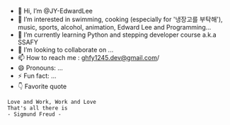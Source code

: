 
- 👋 Hi, I’m @JY-EdwardLee
- 👀 I’m interested in swimming, cooking (especially for '냉장고를 부탁해'), music, sports, alcohol, animation, Edward Lee and Programming...
- 🌱 I’m currently learning Python and stepping developer course a.k.a SSAFY
- 💞️ I’m looking to collaborate on ...
- 📫 How to reach me : ghfy1245.dev@gmail.com/
- 😄 Pronouns: ...
- ⚡ Fun fact: ...
- 👇 Favorite quote
 ```
 Love and Work, Work and Love
 That's all there is
 - Sigmund Freud -
 ```


<!---
JY-EdwardLee/JY-EdwardLee is a ✨ special ✨ repository because its `README.md` (this file) appears on your GitHub profile.
You can click the Preview link to take a look at your changes.
--->
